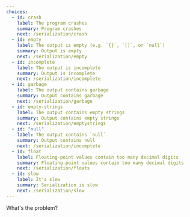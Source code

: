 ```yaml
---
choices:
  - id: crash
    label: The program crashes
    summary: Program crashes
    next: /serialization/crash
  - id: empty
    label: The output is empty (e.g. `{}`, `[]`, or `null`)
    summary: Output is empty
    next: /serialization/empty
  - id: incomplete
    label: The output is incomplete
    summary: Output is incomplete
    next: /serialization/incomplete
  - id: garbage
    label: The output contains garbage
    summary: Output contains garbage
    next: /serialization/garbage
  - id: empty-strings
    label: The output contains empty strings
    summary: Output contains empty strings
    next: /serialization/emptystrings
  - id: "null"
    label: The output contains `null`
    summary: Output contains null
    next: /serialization/incomplete
  - id: float
    label: Floating-point values contain too many decimal digits
    summary: Floating-point values contain too many decimal digits
    next: /serialization/floats
  - id: slow
    label: It's slow
    summary: Serialization is slow
    next: /serialization/slow
---
```


What's the problem?